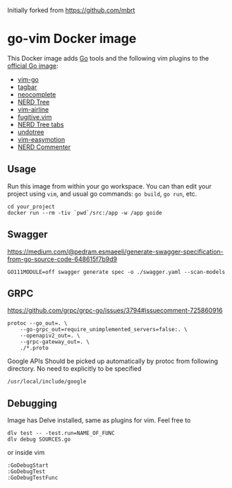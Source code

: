 Initially forked from https://github.com/mbrt


# go-vim Docker image
This Docker image adds [Go](https://golang.org/) tools and the following vim plugins to the [official Go image](https://registry.hub.docker.com/_/golang/):

* [vim-go](https://github.com/fatih/vim-go)
* [tagbar](https://github.com/majutsushi/tagbar)
* [neocomplete](https://github.com/Shougo/neocomplete)
* [NERD Tree](https://github.com/scrooloose/nerdtree)
* [vim-airline](https://github.com/bling/vim-airline)
* [fugitive.vim](https://github.com/tpope/vim-fugitive)
* [NERD Tree tabs](https://github.com/jistr/vim-nerdtree-tabs)
* [undotree](https://github.com/mbbill/undotree)
* [vim-easymotion](https://github.com/Lokaltog/vim-easymotion)
* [NERD Commenter](https://github.com/scrooloose/nerdcommenter)

## Usage

Run this image from within your go workspace. You can than edit your project using `vim`, and usual go commands: `go build`, `go run`, etc. 

```
cd your_project
docker run --rm -tiv `pwd`/src:/app -w /app goide
```

## Swagger

https://medium.com/@pedram.esmaeeli/generate-swagger-specification-from-go-source-code-648615f7b9d9

	GO111MODULE=off swagger generate spec -o ./swagger.yaml --scan-models


## GRPC

https://github.com/grpc/grpc-go/issues/3794#issuecomment-725860916

	protoc --go_out=. \
		--go-grpc_out=require_unimplemented_servers=false:. \
		--openapiv2_out=. \
		--grpc-gateway_out=. \
		./*.proto

Google APIs Should be picked up automatically by protoc from following directory. No need to explicitly to be specified

	/usr/local/include/google 


## Debugging

Image has Delve installed, same as plugins for vim. Feel free to

    dlv test -- -test.run=NAME_OF_FUNC
	dlv debug SOURCES.go

or inside vim

    :GoDebugStart
	:GoDebugTest
	:GoDebugTestFunc
